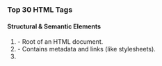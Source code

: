 ### Top 30 HTML Tags
#### Structural & Semantic Elements
1. <html> - Root of an HTML document.
2. <head> - Contains metadata and links (like stylesheets).
3. <title> - Specifies the title of the web page.
4. <body> - Contains the main content of the web page.
5. <header> - Represents the introductory section of a document.
6. <footer> - Represents the footer section of a document.
7. <nav> - Defines navigation links.
8. <main> - Denotes the main content of a web page.
9. <section> - Groups content thematically.
10. <article> - Represents self-contained content.
11. <aside> - Content tangentially related to the main content.

---

#### Content Grouping
12. <div> - Generic container for grouping elements.
13. <span> - Inline container for grouping text or elements.
14. <p> - Represents paragraphs of text.
15. <h1> to <h6> - Define headings from largest to smallest.
16. <ul> - Creates unordered lists.
17. <ol> - Creates ordered lists.
18. <li> - Represents list items.
19. <table> - Creates a table.
20. <tr> - Table row.
21. <td> - Table data (cell).
22. <th> - Table header cell.

---

#### Media
23. <img> - Embeds images.
24. <video> - Embeds video content.
25. <audio> - Embeds audio content.
26. <source> - Defines multiple media resources.
27. <iframe> - Embeds external content like videos or maps.

---

#### Interactive & Linking
28. <a> - Defines hyperlinks.
29. <form> - Collects user inputs.
30. <button> - Represents a clickable button.
